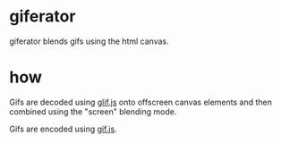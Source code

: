 # giferator

giferator blends gifs using the html canvas.

# how

Gifs are decoded using [glif.js](https://github.com/ericleong/glif.js) onto offscreen canvas elements and then combined using the "screen" blending mode.

Gifs are encoded using [gif.js](http://jnordberg.github.io/gif.js/).